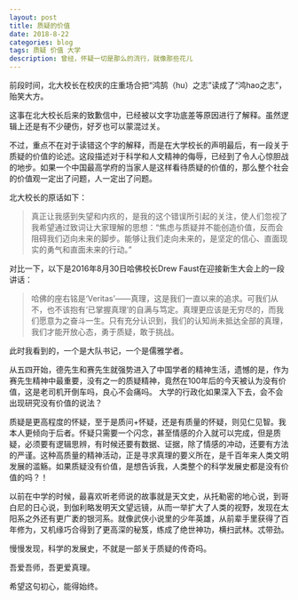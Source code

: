 ```yaml
---
layout: post
title: 质疑的价值
date: 2018-8-22
categories: blog
tags: 质疑 价值 大学
description: 曾经，怀疑一切是那么的流行，就像那些花儿
---
```


前段时间，北大校长在校庆的庄重场合把“鸿鹄（hu）之志”读成了“鸿hao之志”，贻笑大方。

这事在北大校长后来的致歉信中，已经被以文字功底差等原因进行了解释。虽然逻辑上还是有不少硬伤，好歹也可以蒙混过关。

不过，重点不在对于读错这个字的解释，而是在大学校长的声明最后，有一段关于质疑的价值的论述。这段描述对于科学和人文精神的侮辱，已经到了令人心惊胆战的地步。如果一个中国最高学府的当家人是这样看待质疑的价值的，那么整个社会的价值观一定出了问题，人一定出了问题。

北大校长的原话如下：

> 真正让我感到失望和内疚的，是我的这个错误所引起的关注，使人们忽视了我希望通过致词让大家理解的思想：“焦虑与质疑并不能创造价值，反而会阻碍我们迈向未来的脚步。能够让我们走向未来的，是坚定的信心、直面现实的勇气和直面未来的行动。”

对比一下，以下是2016年8月30日哈佛校长Drew Faust在迎接新生大会上的一段讲话：

> 哈佛的座右铭是‘Veritas’——真理，这是我们一直以来的追求。可我们从不，也不该抱有‘已掌握真理’的自满与笃定。真理更应该是无穷尽的，而我们愿意为之奋斗一生。只有充分认识到，我们的认知尚未抵达全部的真理，我们才能开放心态，勇于质疑，敢于挑战。

此时我看到的，一个是大队书记，一个是儒雅学者。

从五四开始，德先生和赛先生就强势进入了中国学者的精神生活，遗憾的是，作为赛先生精神中最重要，没有之一的质疑精神，竟然在100年后的今天被认为没有价值，这是老司机开倒车吗，良心不会痛吗。 大学的行政化如果深入下去，会不会出现研究没有价值的说法？

质疑是更高程度的怀疑，至于是质问+怀疑，还是有质量的怀疑，则见仁见智。我本人更倾向于后者。怀疑只需要一个闪念，甚至情感的介入就可以完成，但是质疑，必须要有逻辑思辨，有时候还要有数据、证据，除了情感的冲动，还要有方法的严谨。这种高质量的精神活动，正是寻求真理的要义所在，是千百年来人类文明发展的滥觞。如果质疑没有价值，是想告诉我，人类整个的科学发展史都是没有价值的吗？！

以前在中学的时候，最喜欢听老师说的故事就是天文史，从托勒密的地心说，到哥白尼的日心说，到伽利略发明天文望远镜，从而一举扩大了人类的视野，发现在太阳系之外还有更广袤的银河系。就像武侠小说里的少年英雄，从前辈手里获得了百年修为，又机缘巧合得到了更高深的秘笈，练成了绝世神功，横扫武林。忒带劲。

慢慢发现，科学的发展史，不就是一部关于质疑的传奇吗。

吾爱吾师，吾更爱真理。

希望这句初心，能得始终。


